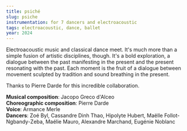 ```yaml
---
title: psiché
slug: psiche
instrumentation: for 7 dancers and electroacoustic
tags: electroacoustic, dance, ballet
year: 2024
---
```

Electroacoustic music and classical dance meet. It's much more than a simple fusion of artistic disciplines, though.
It's a bold exploration, a dialogue between the past manifesting in the present and the present resonating with the past. Each moment is the fruit of a dialogue between movement sculpted by tradition and sound breathing in the present.

Thanks to Pierre Darde for this incredible collaboration.

**Musical composition**: Jacopo Greco d'Alceo <br>
**Choreographic composition**: Pierre Darde <br>
**Voice**: Armance Merle <br>
**Dancers**: Zoé Byl, Cassandre Dinh Thao, Hipolyte Hubert, Maëlle Follot-Ngbandy-Zeba, Maélie Mauro, Alexandre Marchand, Eugénie Noblanc <br>